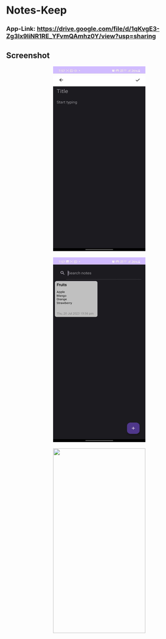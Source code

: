 # Notes-Keep
### App-Link: https://drive.google.com/file/d/1qKvgE3-Zg3lx9IiNR1RE_YFvmQAmhz0Y/view?usp=sharing
## Screenshot
<p align="center">
  <img src="https://github.com/Yash-946/Notes-Keep/blob/86e7e17ab43ff80dff45a53d32b5d34fa60e5ae8/images/1.jpg" width="250" height="500" />
  </p>
<p align="center">
  <img src="https://github.com/Yash-946/Notes-Keep/blob/86e7e17ab43ff80dff45a53d32b5d34fa60e5ae8/images/2.jpg" width="250" height="500" />
  </p>
  <p align="center">
  <img src="https://github.com/Yash-946/Notes-Keep/blob/86e7e17ab43ff80dff45a53d32b5d34fa60e5ae8/images/V.mp4" width="250" height="500" />
  </p>
